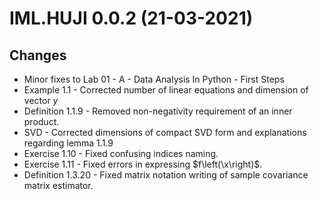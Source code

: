 # IML.HUJI 0.0.2 (21-03-2021)
## Changes
- Minor fixes to Lab 01 - A - Data Analysis In Python - First Steps
- Example 1.1 - Corrected number of linear equations and dimension of vector $y$
- Definition 1.1.9 - Removed non-negativity requirement of an inner product.
- SVD - Corrected dimensions of compact SVD form and explanations regarding lemma 1.1.9
- Exercise 1.10 - Fixed confusing indices naming.
- Exercise 1.11 - Fixed errors in expressing $f\left(\x\right)$.
- Definition 1.3.20 - Fixed matrix notation writing of sample covariance matrix estimator.